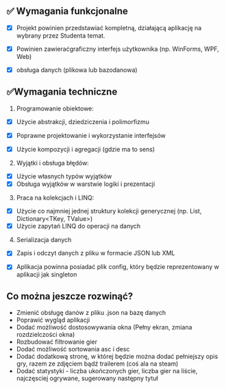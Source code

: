 ## ✅ Wymagania funkcjonalne
- [x] Projekt powinien przedstawiać kompletną, działającą aplikację na wybrany przez Studenta temat. 
- [x] Powinien zawieraćgraficzny interfejs użytkownika (np. WinForms, WPF, Web)
- [x] obsługa danych (plikowa lub bazodanowa)


## ✅Wymagania techniczne
1. Programowanie obiektowe:
- [x] Użycie abstrakcji, dziedziczenia i polimorfizmu
- [x] Poprawne projektowanie i wykorzystanie interfejsów
- [x] Użycie kompozycji i agregacji (gdzie ma to sens)


2. Wyjątki i obsługa błędów:
- [x] Użycie własnych typów wyjątków
- [x] Obsługa wyjątków w warstwie logiki i prezentacji

3. Praca na kolekcjach i LINQ:
- [x] Użycie co najmniej jednej struktury kolekcji generycznej (np. List<T>, Dictionary<TKey, TValue>)
- [x] Użycie zapytań LINQ do operacji na danych

4. Serializacja danych
- [x] Zapis i odczyt danych z pliku w formacie JSON lub XML
- [x] Aplikacja powinna posiadać plik config, który będzie reprezentowany w aplikacji jak singleton


## Co można jeszcze rozwinąć?
- Zmienić obsługę danów z pliku .json na bazę danych
- Poprawić wygląd aplikacji
- Dodać możliwość dostosowywania okna (Pełny ekran, zmiana rozdzielczości okna)
- Rozbudować filtrowanie gier
- Dodać możliwość sortowania asc i desc
- Dodać dodatkową stronę, w której będzie można dodać pełniejszy opis gry, razem ze zdjęciem bądź trailerem (coś ala na steam)
- Dodać statystyki - liczba ukończonych gier, liczba gier na liście, najczęsciej ogrywane, sugerowany następny tytuł

